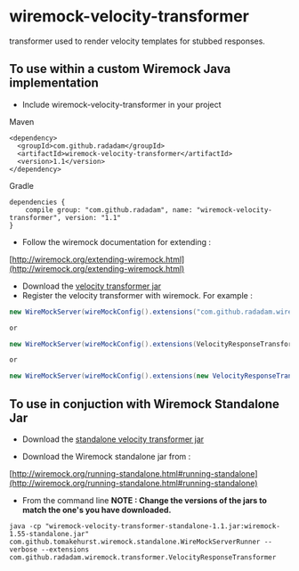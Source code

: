 wiremock-velocity-transformer
===========================

transformer used to render velocity templates for stubbed responses.

## To use within a custom Wiremock Java implementation

- Include wiremock-velocity-transformer in your project

Maven

````
<dependency>
  <groupId>com.github.radadam</groupId>
  <artifactId>wiremock-velocity-transformer</artifactId>
  <version>1.1</version>
</dependency>
````

Gradle 

````
dependencies {
    compile group: "com.github.radadam", name: "wiremock-velocity-transformer", version: "1.1"
}
````

- Follow the wiremock documentation for extending :

[http://wiremock.org/extending-wiremock.html](http://wiremock.org/extending-wiremock.html)

- Download the [velocity transformer jar ](https://github.com/radAdam/wiremock-velocity-transformer/releases/download/1.0/wiremock-velocity-transformer-1.0.jar)
- Register the velocity transformer with wiremock. For example :

````java
new WireMockServer(wireMockConfig().extensions("com.github.radadam.wiremock.transformer.VelocityResponseTransformer",));

or

new WireMockServer(wireMockConfig().extensions(VelocityResponseTransformer.class));

or 

new WireMockServer(wireMockConfig().extensions(new VelocityResponseTransformer()));
````

## To use in conjuction with Wiremock Standalone Jar

- Download the [standalone velocity transformer jar ](https://github.com/radAdam/wiremock-velocity-transformer/releases/download/1.0/wiremock-velocity-transformer-standalone-1.0.jar)

- Download the Wiremock standalone jar from :

[http://wiremock.org/running-standalone.html#running-standalone](http://wiremock.org/running-standalone.html#running-standalone)

- From the command line **NOTE : Change the versions of the jars to match the one's you have downloaded.**
````
java -cp "wiremock-velocity-transformer-standalone-1.1.jar:wiremock-1.55-standalone.jar" com.github.tomakehurst.wiremock.standalone.WireMockServerRunner --verbose --extensions com.github.radadam.wiremock.transformer.VelocityResponseTransformer
````